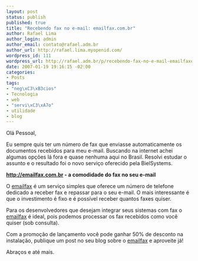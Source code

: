 ```yaml
--- 
layout: post
status: publish
published: true
title: "Recebendo fax no e-mail: emailfax.com.br"
author: Rafael Lima
author_login: admin
author_email: contato@rafael.adm.br
author_url: http://rafael.lima.myopenid.com/
wordpress_id: 111
wordpress_url: http://rafael.adm.br/p/recebendo-fax-no-e-mail-emailfaxcombr/
date: 2007-01-19 19:16:15 -02:00
categories: 
- Posts
tags: 
- "neg\xC3\xB3cios"
- Tecnologia
- web
- "servi\xC3\xA7o"
- utilidade
- blog
---
```

Olá Pessoal,

Eu sempre quis ter um número de fax que enviasse automaticamente os documentos recebidos para meu e-mail. Buscando na internet achei algumas opções lá fora e quase nenhuma aqui no Brasil. Resolvi estudar o assunto e o resultado foi o novo serviço oferecido pela BielSystems.

<strong><a href="http://emailfax.com.br">http://emailfax.com.br</a> - a comodidade do fax no seu e-mail</strong>

O <a href="http://emailfax.com.br">emailfax</a> é um serviço simples que oferece um número de telefone dedicado a receber fax e repassar para o seu e-mail. O mais interessante é que o investimento é fixo e é possível receber quantos faxes quiser.

Para os desenvolvedores que desejam integrar seus sistemas com fax o <a href="http://emailfax.com.br">emailfax</a> é ideal, pois podemos processar os fax recebidos como você quiser (sob consulta).

Com a promoção de lançamento você pode ganhar 50% de desconto na instalação, publique um post no seu blog sobre o <a href="http://emailfax.com.br">emailfax</a> e aproveite já!

Abraços e até mais.
